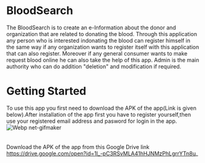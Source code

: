 # BloodSearch
The BloodSearch is to create an e-Information about the donor and organization that are related to donating the blood. Through this application any person who is interested indonating the blood can register himself in the same way if any organization wants to register itself with this application that can also register. Moreover if any general consumer wants to make request blood online he can also take the help of this app. Admin is the main authority who can do addition "deletion" and modification if required.
# Getting Started
To use this app you first need to download the APK of the app(Link is given below).After installation of the app first you have to register yourself,then use your registered email address and pasword for login in the app.
<br>![Webp net-gifmaker](https://user-images.githubusercontent.com/38467102/54339889-1da81100-465c-11e9-8efe-159920b23715.gif)
<br><r><br><br>
Download the APK of the app from this Google Drive link<br>
https://drive.google.com/open?id=1l_-pC3RSvMLA41hHJNMzPhLgrrYTn8u_
